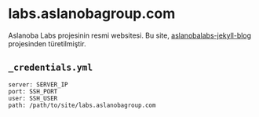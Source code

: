 # labs.aslanobagroup.com

Aslanoba Labs projesinin resmi websitesi. Bu site, [aslanobalabs-jekyll-blog][01]
projesinden türetilmiştir.

[01]: https://github.com/aslanobalabs/aslanobalabs-jekyll-blog

## `_credentials.yml`

    server: SERVER_IP
    port: SSH_PORT
    user: SSH_USER
    path: /path/to/site/labs.aslanobagroup.com


